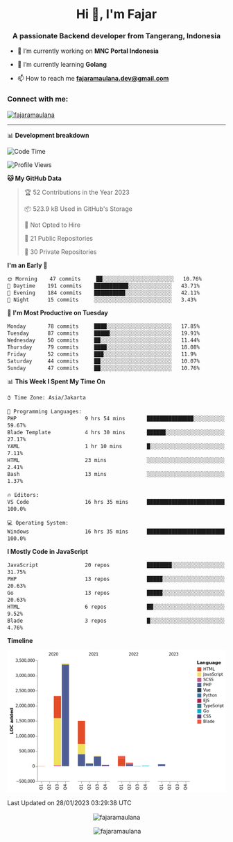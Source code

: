 <h1 align="center">Hi 👋, I'm Fajar</h1>
<h3 align="center">A passionate Backend developer from Tangerang, Indonesia</h3>

<!-- <p align="left"> <img src="https://komarev.com/ghpvc/?username=fajaramaulana&label=Profile%20views&color=0e75b6&style=flat" alt="fajaramaulana" /> </p> -->

- 🔭 I’m currently working on **MNC Portal Indonesia**

- 🌱 I’m currently learning **Golang**

- 📫 How to reach me **fajaramaulana.dev@gmail.com**

<h3 align="left">Connect with me:</h3>
<p align="left">
<a href="https://linkedin.com/in/fajar-agus-maulana-73533a180/" target="blank"><img align="center" src="https://raw.githubusercontent.com/rahuldkjain/github-profile-readme-generator/master/src/images/icons/Social/linked-in-alt.svg" alt="fajaramaulana" height="30" width="40" /></a>
</p>

-------

📊 **Development breakdown**
<!--START_SECTION:waka-->
![Code Time](http://img.shields.io/badge/Code%20Time-852%20hrs%2043%20mins-blue)

![Profile Views](http://img.shields.io/badge/Profile%20Views-155-blue)

**🐱 My GitHub Data** 

> 🏆 52 Contributions in the Year 2023
 > 
> 📦 523.9 kB Used in GitHub's Storage 
 > 
> 🚫 Not Opted to Hire
 > 
> 📜 21 Public Repositories 
 > 
> 🔑 30 Private Repositories  
 > 
**I'm an Early 🐤** 

```text
🌞 Morning    47 commits     ██░░░░░░░░░░░░░░░░░░░░░░░   10.76% 
🌆 Daytime    191 commits    ███████████░░░░░░░░░░░░░░   43.71% 
🌃 Evening    184 commits    ██████████░░░░░░░░░░░░░░░   42.11% 
🌙 Night      15 commits     ░░░░░░░░░░░░░░░░░░░░░░░░░   3.43%

```
📅 **I'm Most Productive on Tuesday** 

```text
Monday       78 commits     ████░░░░░░░░░░░░░░░░░░░░░   17.85% 
Tuesday      87 commits     █████░░░░░░░░░░░░░░░░░░░░   19.91% 
Wednesday    50 commits     ██░░░░░░░░░░░░░░░░░░░░░░░   11.44% 
Thursday     79 commits     ████░░░░░░░░░░░░░░░░░░░░░   18.08% 
Friday       52 commits     ███░░░░░░░░░░░░░░░░░░░░░░   11.9% 
Saturday     44 commits     ██░░░░░░░░░░░░░░░░░░░░░░░   10.07% 
Sunday       47 commits     ██░░░░░░░░░░░░░░░░░░░░░░░   10.76%

```


📊 **This Week I Spent My Time On** 

```text
⌚︎ Time Zone: Asia/Jakarta

💬 Programming Languages: 
PHP                      9 hrs 54 mins       ███████████████░░░░░░░░░░   59.67% 
Blade Template           4 hrs 30 mins       ██████░░░░░░░░░░░░░░░░░░░   27.17% 
YAML                     1 hr 10 mins        █░░░░░░░░░░░░░░░░░░░░░░░░   7.11% 
HTML                     23 mins             ░░░░░░░░░░░░░░░░░░░░░░░░░   2.41% 
Bash                     13 mins             ░░░░░░░░░░░░░░░░░░░░░░░░░   1.37%

🔥 Editors: 
VS Code                  16 hrs 35 mins      █████████████████████████   100.0%

💻 Operating System: 
Windows                  16 hrs 35 mins      █████████████████████████   100.0%

```

**I Mostly Code in JavaScript** 

```text
JavaScript               20 repos            ████████░░░░░░░░░░░░░░░░░   31.75% 
PHP                      13 repos            █████░░░░░░░░░░░░░░░░░░░░   20.63% 
Go                       13 repos            █████░░░░░░░░░░░░░░░░░░░░   20.63% 
HTML                     6 repos             ██░░░░░░░░░░░░░░░░░░░░░░░   9.52% 
Blade                    3 repos             █░░░░░░░░░░░░░░░░░░░░░░░░   4.76%

```


**Timeline**

![Chart not found](https://raw.githubusercontent.com/fajaramaulana/fajaramaulana/main/charts/bar_graph.png) 


 Last Updated on 28/01/2023 03:29:38 UTC
<!--END_SECTION:waka-->
<p align="center"><img align="center" src="https://github-readme-stats.vercel.app/api/top-langs?username=fajaramaulana&show_icons=true&locale=en&layout=compact" alt="fajaramaulana" /></p>

<p align="center">&nbsp;<img align="center" src="https://github-readme-stats.vercel.app/api?username=fajaramaulana&show_icons=true&locale=en" alt="fajaramaulana" /></p>
